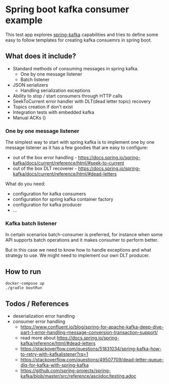 # Spring boot kafka consumer example

This test app explores [spring-kafka](https://docs.spring.io/spring-kafka/docs/2.5.6.RELEASE/reference/html/) capabilities and tries to define some easy to follow templates for creating kafka consuemrs in spring boot.

## What does it include?

- Standard methods of consuming messages in spring kafka.
  - One by one message listener
  - Batch listener
- JSON serializers
    - Handling serialization exceptions
- Ability to stop / start consumers through HTTP calls
- SeekToCurrent error handler with DLT(dead letter topic) recovery
- Topics creation if don't exist
- Integration tests with embedded kafka
- Manual ACKs ()

### One by one message listener

The simplest way to start with spring kafka is to implement one by one message listener as it has a few goodies that are easy to configure:

- out of the box error handling - https://docs.spring.io/spring-kafka/docs/current/reference/html/#seek-to-current  
- out of the box DLT recoverer - https://docs.spring.io/spring-kafka/docs/current/reference/html/#dead-letters

What do you need:

- configuration for kafka consumers
- configuration for spring kafka container factory
- configuration for kafka producer
- ...

### Kafka batch listener

In certain scenarios batch-consumer is preferred, for instance when some API supports batch operations and it makes consumer to perform better.

But in this case we need to know how to handle exceptions and what strategy to use.
We might need to implement our own DLT producer.

## How to run

```
docker-compose up
./gradle bootRun
```


## Todos / References

- deserialization error handling
- consumer error handling
  - https://www.confluent.io/blog/spring-for-apache-kafka-deep-dive-part-1-error-handling-message-conversion-transaction-support/
  - read more about https://docs.spring.io/spring-kafka/reference/html/#dead-letters
  - https://stackoverflow.com/questions/51831034/spring-kafka-how-to-retry-with-kafkalistener?rq=1
  - https://stackoverflow.com/questions/49507709/dead-letter-queue-dlq-for-kafka-with-spring-kafka
  - https://github.com/spring-projects/spring-kafka/blob/master/src/reference/asciidoc/testing.adoc
